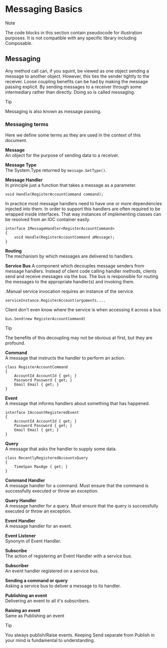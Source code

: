 # Messaging Basics
> [!NOTE]
> The code blocks in this section contain pseudocode for illustration purposes. 
> It is not compatible with any specific library including Composable.

## Messaging
Any method call can, if you squint, be viewed as one object sending a message to another object.
However, this ties the sender tightly to the receiver.
Loose coupling benefits can be had by making the message passing explicit.
By sending messages to a receiver through some intermediary rather than directly.
Doing so is called messaging.

> [!TIP]     
> Messaging is also known as message passing.

### Messaging terms
Here we define some terms as they are used in the context of this document.

**Message**  
An object for the purpose of sending data to a receiver.

**Message Type**  
The System.Type returned by `message.GetType()`.

**Message Handler**  
In principle just a function that takes a message as a parameter.

```
void Handle(RegisterAccountCommand command);
```

In practice most message handlers need to have one or more dependencies injected into them.
In order to support this handlers are often required to be wrapped inside interfaces.
 That way instances of implementing classes can be resolved from an IOC container easily.
```
interface IMessageHandler<RegisterAccountCommand>
{
    void Handle(RegisterAccountCommand aMessage);
}
```


**Routing**  
The mechanism by which messages are delivered to handlers.

**Service Bus**
A component which decouples message senders from message handlers.
Instead of client code calling handler methods, clients send and receive messages via the bus.
The bus is responsible for routing the messages to the appropriate handler(s) and invoking them.

.Manual service invocation requires an instance of the service.
```
serviceInstance.RegisterAccount(arguments....
```

Client don't even know where the service is when accessing it across a bus
```
bus.Send(new RegisterAccountCommand(
```

> [!TIP]
> The benefits of this decoupling may not be obvious at first, but they are profound.

**Command**  
A message that instructs the handler to perform an action.

```
class RegisterAccountCommand
{
    AccountId AccountId { get; }
    Password Password { get; }
    Email Email { get; }
}
```


**Event**  
A message that informs handlers about something that has happened.
```
interface IAccountRegisteredEvent
{
    AccountId AccountId { get; }
    Password Password { get; }
    Email Email { get; }
}
```

**Query**  
A message that asks the handler to supply some data.
```
class RecentlyRegisteredAccountsQuery
{
    TimeSpan MaxAge { get; }
}
```

**Command Handler**  
A message handler for a command. Must ensure that the command is successfully executed or throw an exception.

**Query Handler**  
A message handler for a query. Must ensure that the query is successfully executed or throw an exception.

**Event Handler**  
A message handler for an event.

**Event Listener**  
Synonym of Event Handler.

**Subscribe**  
The action of registering an Event Handler with a service bus.

**Subscriber**  
An event handler registered on a service bus.

**Sending a command or query**  
Asking a service bus to deliver a message to its handler.

**Publishing an event**  
Delivering an event to all it's subscribers.

**Raising an event**  
Same as Publishing an event

> [!TIP]
> You always publish/Raise events. 
> Keeping Send separate from Publish in your mind is fundamental to understanding.